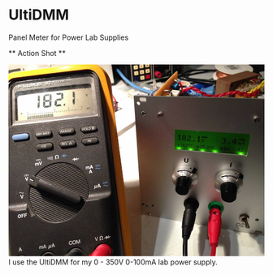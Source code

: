 UltiDMM
=======

Panel Meter for Power Lab Supplies

** Action Shot **

![ImgActionShot]
I use the UltiDMM for my 0 - 350V 0-100mA lab power supply.


[ImgActionShot]:https://raw.githubusercontent.com/0xPIT/UltiDMM/master/misc/actionshot.jpg
